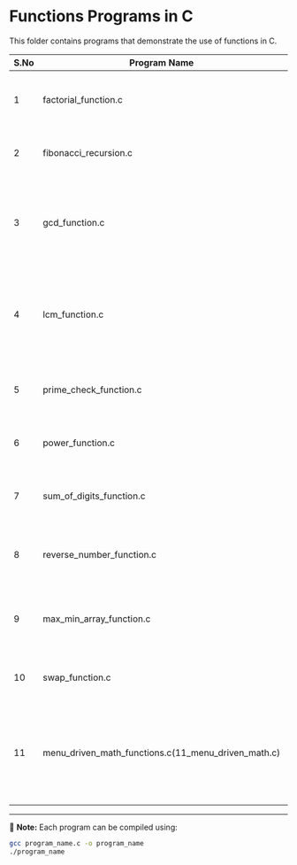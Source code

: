 # Functions Programs in C

This folder contains programs that demonstrate the use of functions in C.  

| S.No | Program Name                     | Description |
|------|----------------------------------|-------------|
| 1    | factorial_function.c             | Calculates the factorial of a number **using recursion**. |
| 2    | fibonacci_recursion.c            | Generates Fibonacci series **using recursion**. |
| 3    | gcd_function.c                   | Finds the Greatest Common Divisor (GCD) of two numbers **using recursion**. |
| 4    | lcm_function.c                   | Finds the Least Common Multiple (LCM) of two numbers **using recursion**. |
| 5    | prime_check_function.c           | Checks whether a number is prime using a function. |
| 6    | power_function.c                 | Calculates power (a^b) **using recursion**. |
| 7    | sum_of_digits_function.c         | Finds the sum of digits of a number **using recursion**. |
| 8    | reverse_number_function.c        | Reverses the digits of a number **using recursion**. |
| 9    | max_min_array_function.c         | Finds the maximum and minimum element in an array using a function. |
| 10   | swap_function.c                  | Swaps two numbers using a function. |
| 11   | menu_driven_math_functions.c(11_menu_driven_math.c)     | Menu-driven program for Addition, Subtraction, Multiplication, Division, and Factorial using functions. |

---

📌 **Note:** Each program can be compiled using:  
```bash
gcc program_name.c -o program_name
./program_name
